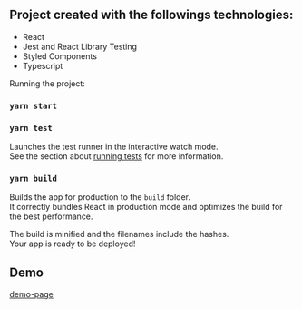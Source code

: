 ## Project created with the followings technologies:

- React
- Jest and React Library Testing
- Styled Components
- Typescript

Running the project:

### `yarn start`

### `yarn test`

Launches the test runner in the interactive watch mode.\
See the section about [running tests](https://facebook.github.io/create-react-app/docs/running-tests) for more information.

### `yarn build`

Builds the app for production to the `build` folder.\
It correctly bundles React in production mode and optimizes the build for the best performance.

The build is minified and the filenames include the hashes.\
Your app is ready to be deployed!

## Demo

[demo-page](https://tmcamillo.github.io/rtl-challenge/)
